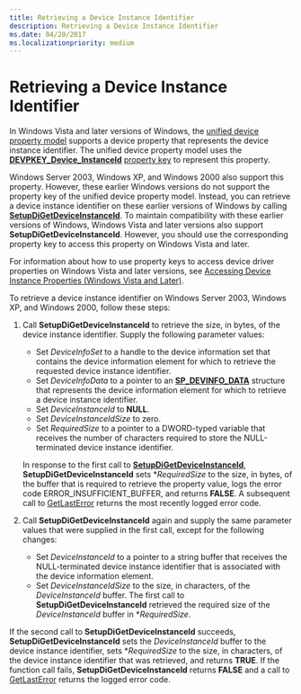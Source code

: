 ```yaml
---
title: Retrieving a Device Instance Identifier
description: Retrieving a Device Instance Identifier
ms.date: 04/20/2017
ms.localizationpriority: medium
---
```


# Retrieving a Device Instance Identifier


In Windows Vista and later versions of Windows, the [unified device property model](unified-device-property-model--windows-vista-and-later-.md) supports a device property that represents the device instance identifier. The unified device property model uses the [**DEVPKEY_Device_InstanceId**](./devpkey-device-instanceid.md) [property key](property-keys.md) to represent this property.

Windows Server 2003, Windows XP, and Windows 2000 also support this property. However, these earlier Windows versions do not support the property key of the unified device property model. Instead, you can retrieve a device instance identifier on these earlier versions of Windows by calling [**SetupDiGetDeviceInstanceId**](/windows/win32/api/setupapi/nf-setupapi-setupdigetdeviceinstanceida). To maintain compatibility with these earlier versions of Windows, Windows Vista and later versions also support **SetupDiGetDeviceInstanceId**. However, you should use the corresponding property key to access this property on Windows Vista and later.

For information about how to use property keys to access device driver properties on Windows Vista and later versions, see [Accessing Device Instance Properties (Windows Vista and Later)](accessing-device-instance-properties--windows-vista-and-later-.md).

To retrieve a device instance identifier on Windows Server 2003, Windows XP, and Windows 2000, follow these steps:

1.  Call **SetupDiGetDeviceInstanceId** to retrieve the size, in bytes, of the device instance identifier. Supply the following parameter values:

    -   Set *DeviceInfoSet* to a handle to the device information set that contains the device information element for which to retrieve the requested device instance identifier.
    -   Set *DeviceInfoData* to a pointer to an [**SP_DEVINFO_DATA**](/windows/win32/api/setupapi/ns-setupapi-sp_devinfo_data) structure that represents the device information element for which to retrieve a device instance identifier.
    -   Set *DeviceInstanceId* to **NULL**.
    -   Set *DeviceInstanceIdSize* to zero.
    -   Set *RequiredSize* to a pointer to a DWORD-typed variable that receives the number of characters required to store the NULL-terminated device instance identifier.

    In response to the first call to [**SetupDiGetDeviceInstanceId**](/windows/win32/api/setupapi/nf-setupapi-setupdigetdeviceinstanceida), **SetupDiGetDeviceInstanceId** sets \**RequiredSize* to the size, in bytes, of the buffer that is required to retrieve the property value, logs the error code ERROR_INSUFFICIENT_BUFFER, and returns **FALSE**. A subsequent call to [GetLastError](/windows/win32/api/errhandlingapi/nf-errhandlingapi-getlasterror) returns the most recently logged error code.

2.  Call **SetupDiGetDeviceInstanceId** again and supply the same parameter values that were supplied in the first call, except for the following changes:
    -   Set *DeviceInstanceId* to a pointer to a string buffer that receives the NULL-terminated device instance identifier that is associated with the device information element.
    -   Set *DeviceInstanceIdSize* to the size, in characters, of the *DeviceInstanceId* buffer. The first call to **SetupDiGetDeviceInstanceId** retrieved the required size of the *DeviceInstanceId* buffer in \**RequiredSize*.

If the second call to **SetupDiGetDeviceInstanceId** succeeds, **SetupDiGetDeviceInstanceId** sets the *DeviceInstanceId* buffer to the device instance identifier, sets \**RequiredSize* to the size, in characters, of the device instance identifier that was retrieved, and returns **TRUE**. If the function call fails, **SetupDiGetDeviceInstanceId** returns **FALSE** and a call to [GetLastError](/windows/win32/api/errhandlingapi/nf-errhandlingapi-getlasterror) returns the logged error code.

